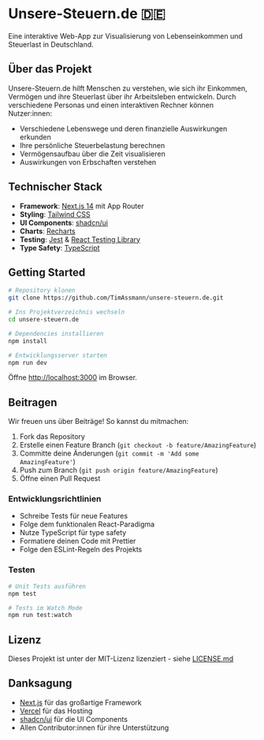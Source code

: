 # Unsere-Steuern.de 🇩🇪

Eine interaktive Web-App zur Visualisierung von Lebenseinkommen und Steuerlast in Deutschland.

## Über das Projekt

Unsere-Steuern.de hilft Menschen zu verstehen, wie sich ihr Einkommen, Vermögen und ihre Steuerlast über ihr Arbeitsleben entwickeln. Durch verschiedene Personas und einen interaktiven Rechner können Nutzer:innen:

- Verschiedene Lebenswege und deren finanzielle Auswirkungen erkunden
- Ihre persönliche Steuerbelastung berechnen
- Vermögensaufbau über die Zeit visualisieren
- Auswirkungen von Erbschaften verstehen

## Technischer Stack

- **Framework**: [Next.js 14](https://nextjs.org/) mit App Router
- **Styling**: [Tailwind CSS](https://tailwindcss.com/)
- **UI Components**: [shadcn/ui](https://ui.shadcn.com/)
- **Charts**: [Recharts](https://recharts.org/)
- **Testing**: [Jest](https://jestjs.io/) & [React Testing Library](https://testing-library.com/react)
- **Type Safety**: [TypeScript](https://www.typescriptlang.org/)

## Getting Started

```bash
# Repository klonen
git clone https://github.com/TimAssmann/unsere-steuern.de.git

# Ins Projektverzeichnis wechseln
cd unsere-steuern.de

# Dependencies installieren
npm install

# Entwicklungsserver starten
npm run dev
```

Öffne [http://localhost:3000](http://localhost:3000) im Browser.

## Beitragen

Wir freuen uns über Beiträge! So kannst du mitmachen:

1. Fork das Repository
2. Erstelle einen Feature Branch (`git checkout -b feature/AmazingFeature`)
3. Committe deine Änderungen (`git commit -m 'Add some AmazingFeature'`)
4. Push zum Branch (`git push origin feature/AmazingFeature`)
5. Öffne einen Pull Request

### Entwicklungsrichtlinien

- Schreibe Tests für neue Features
- Folge dem funktionalen React-Paradigma
- Nutze TypeScript für type safety
- Formatiere deinen Code mit Prettier
- Folge den ESLint-Regeln des Projekts

### Testen

```bash
# Unit Tests ausführen
npm test

# Tests im Watch Mode
npm run test:watch
```

## Lizenz

Dieses Projekt ist unter der MIT-Lizenz lizenziert - siehe [LICENSE.md](LICENSE.md)

## Danksagung

- [Next.js](https://nextjs.org/) für das großartige Framework
- [Vercel](https://vercel.com/) für das Hosting
- [shadcn/ui](https://ui.shadcn.com/) für die UI Components
- Allen Contributor:innen für ihre Unterstützung
